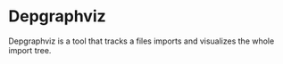 # Depgraphviz
Depgraphviz is a tool that tracks a files imports and visualizes the whole import tree.
